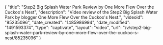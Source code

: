 {
    "title": "Step2 Big Splash Water Park Review by One More Flew Over the Cuckoo's Nest",
    "description": "Video review of the Step2 Big Splash Water Park by blogger One More Flew Over the Cuckoo's Nest.",
    "videoid": "85235096",
    "date_created": "1485986994",
    "date_modified": "1491593374",
    "type": "captivate",
    "layout": "video",
    "url": "\/v\/step2-big-splash-water-park-review-by-one-more-flew-over-the-cuckoo-s-nest\/85235096"
}